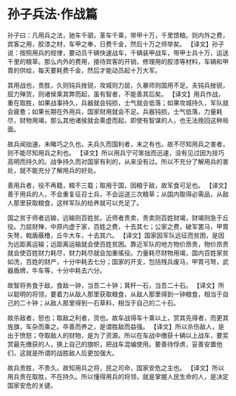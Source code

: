 # 孙子兵法·作战篇

孙子曰：凡用兵之法，驰车千驷，革车千乘，带甲十万，千里馈粮。则内外之费，宾客之用，胶漆之材，车甲之奉，日费千金，然后十万之师举矣。
【译文】孙子说：按照用兵的规律，要动员千辆快速战车，千辆装甲战车，带甲士兵十万，运送千里的粮草。那么内外的费用，接待宾客的开销，修理用的胶漆等材料，车辆和甲胄的供给，每天要耗费千金，然后才能动员起十万大军。

其用战也，贵胜，久则钝兵挫锐，攻城则力屈，久暴师则国用不足。夫钝兵挫锐，屈力殚货，则诸侯乘其弊而起，虽有智者，不能善其后矣。
【译文】用兵作战，重在取胜，如果战事持久，兵器就会钝损，士气就会低落；如果攻城持久，军队就会疲惫；如果长期在外用兵，国家财用就会不足。兵器钝损，士气低落，力量耗尽，财物用竭，那么其他诸侯就会乘虚而起，即使有智谋的人，也无法挽回这种局面。

故兵闻拙速，未睹巧之久也。夫兵久而国利者，未之有也。故不尽知用兵之害者，则不能尽知用兵之利也。
【译文】所以用兵宁可笨拙而迅速，没有见过因为技巧高明而持久的。战争持久而对国家有利的，从来没有过。所以不充分了解用兵的害处，就不能充分了解用兵的好处。

善用兵者，役不再籍，粮不三载；取用于国，因粮于敌，故军食可足也。
【译文】善于用兵的人，不会重复征召士兵，不会运送三次粮草；从国内取得必需品，从敌人那里获取粮食，这样军队的给养就可以充足了。

国之贫于师者远输，远输则百姓贫。近师者贵卖，贵卖则百姓财竭，财竭则急于丘役。力屈财殚，中原内虚于家，百姓之费，十去其七；公家之费，破军罢马，甲胄矢弩，戟盾蔽橹，丘牛大车，十去其六。
【译文】国家因军队远征而贫困，是因为远距离运输；远距离运输就会使百姓贫困。靠近军队的地方物价昂贵，物价昂贵就会使百姓财力耗尽，财力耗尽就会加重徭役。力量耗尽财物用竭，国内百姓家贫如洗，百姓的财产，十分中耗去七分；国家的开支，包括残兵废马，甲胄弓弩，武器盾牌，牛车等，十分中耗去六分。

故智将务食于敌，食敌一钟，当吾二十钟；萁秆一石，当吾二十石。
【译文】所以聪明的将领，要着力从敌人那里获取粮食，从敌人那里得到一钟粮食，相当于自己的二十钟；从敌人那里得到一石草料，相当于自己的二十石。

故杀敌者，怒也；取敌之利者，货也。故车战得车十乘以上，赏其先得者，而更其旌旗，车杂而乘之。卒善而养之，是谓胜敌而益强。
【译文】所以杀伤敌人，是出于愤怒；夺取敌人的财物，是为了资源。所以在车战中缴获十辆以上战车，要奖赏最先缴获的人，换上自己的旗帜，把战车混编使用。要善待俘虏，妥善安置他们，这就是所谓的战胜敌人后更加强大。

故兵贵胜，不贵久。故知用兵之将，民之司命，国家安危之主也。
【译文】所以用兵贵在取胜，不在持久。所以懂得用兵的将领，就是掌握人民生命的人，是决定国家安危的关键。 